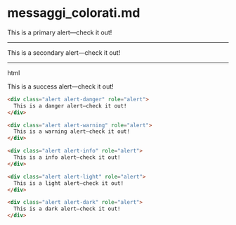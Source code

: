 
# messaggi_colorati.md

<div class="alert alert-primary" role="alert">
  This is a primary alert—check it out!
</div>

---


<div class="alert alert-secondary" role="alert">
  This is a secondary alert—check it out!
</div>

---

html
<div class="alert alert-success" role="alert">
  This is a success alert—check it out!
</div>


```html
<div class="alert alert-danger" role="alert">
  This is a danger alert—check it out!
</div>
```

```html
<div class="alert alert-warning" role="alert">
  This is a warning alert—check it out!
</div>
```

```html
<div class="alert alert-info" role="alert">
  This is a info alert—check it out!
</div>
```

```html
<div class="alert alert-light" role="alert">
  This is a light alert—check it out!
</div>
```

```html
<div class="alert alert-dark" role="alert">
  This is a dark alert—check it out!
</div>
```
